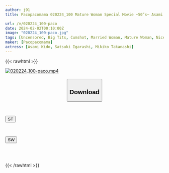 ```yaml
---
author: j91
title: Pacopacomama 020224_100 Mature Woman Special Movie ~50’s~ Asami Kido Satsuki Igarashi Mikiko Takanashi

url: /v/020224_100-paco
date: 2024-02-02T00:10:00Z
image: "020224_100-paco.jpg"
tags: [Uncensored, Big Tits, Cumshot, Married Woman, Mature Woman, Nice Ass, Nurse, Sexy Legs, Slender, Slut]
maker: [Pacopacomama]
actress: [Asami Kido, Satsuki Igarashi, Mikiko Takanashi]
---
```



{{< rawhtml >}}

<div class="video" data-videoid="RqqRQaMMKBTL3l">
    <a href="javascript:;">
        <img src="/v/020224_100-paco/020224_100-paco.jpg" width="WIDTH" height="HEIGHT" alt="020224_100-paco.mp4" loading="lazy">
    </a>
</div>

<script type="text/javascript" src="https://j91.asia/asset/on-demand-st.js"></script>

<br>
  <link rel="stylesheet" href="https://j91.asia/asset/bs5.css">
  
  <center>
  <button class="btn btn-primary" type="button" data-bs-toggle="collapse" data-bs-target=".multi-collapse" aria-expanded="false" aria-controls="multiCollapseExample1 multiCollapseExample2"><h2>Download</h2></button></center>
</p>
<div class="row">
  <div class="col">
    <div class="collapse multi-collapse" id="multiCollapseExample1">
      <div class="card card-body">
	      	      <br>
<div class="buttons">  
<p><a href="https://streamtape.to/v/RqqRQaMMKBTL3l" target="_blank"><button class="btn-hover color-3"><i class="fa fa-download"></i> ST</button></a></p></div>
    </div>
  </div>
</div>
  <div class="col">
    <div class="collapse multi-collapse" id="multiCollapseExample2">
      <div class="card card-body">
	      <br>
<div class="buttons">
<p><a href="https://flaswish.com/iqochcmfk3gf" target="_blank"><button class="btn-hover color-2"><i class="fa fa-download"></i> SW</button></a></p></div>
<br><br>
      </div>
    </div>
  </div>
</div>

{{< /rawhtml >}}